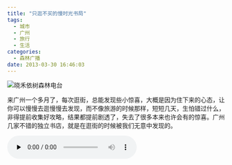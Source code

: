 ```yaml
---
title: "只逛不买的慢时光书局"
tags:
  - 城市
  - 广州
  - 旅行
  - 生活
categories:
  - 森林广播
date: 2013-03-30 16:46:03
---
```


![晓禾依树森林电台](../../../images/radiocover/radio_050.jpg) 

来广州一个多月了，每次逛街，总能发现些小惊喜，大概是因为住下来的心态，让你可以慢慢去逛慢慢去发现，而不像旅游的时候那样，短短几天，生怕错过什么，非得提前收集好攻略，结果都提前剧透了，失去了很多本来也许会有的惊喜。广州几家不错的独立书店，就是在逛街的时候被我们无意中发现的。   

<audio id="audio" controls="" preload="none">
  <source id="mp3" src="http://www.coletree.com/radio/coletree_radio_050.mp3">
</audio>